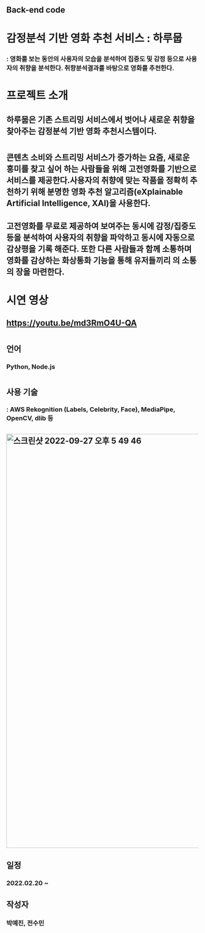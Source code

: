 ## Back-end code

# 감정분석 기반 영화 추천 서비스 : 하루뭅
### : 영화를 보는 동안의 사용자의 모습을 분석하여 집중도 및 감정 등으로 사용자의 취향을 분석한다. 취향분석결과를 바탕으로 영화를 추천한다.

# 프로젝트 소개
## 하루뭅은 기존 스트리밍 서비스에서 벗어나 새로운 취향을 찾아주는 감정분석 기반 영화 추천시스템이다. 
#
## 콘텐츠 소비와 스트리밍 서비스가 증가하는 요즘, 새로운 흥미를 찾고 싶어 하는 사람들을 위해 고전영화를 기반으로 서비스를 제공한다.사용자의 취향에 맞는 작품을 정확히 추천하기 위해 분명한 영화 추천 알고리즘(eXplainable Artificial Intelligence, XAI)을 사용한다. 
## 고전영화를 무료로 제공하여 보여주는 동시에 감정/집중도 등을 분석하여 사용자의 취향을 파악하고 동시에 자동으로 감상평을 기록 해준다. 또한 다른 사람들과 함께 소통하며 영화를 감상하는 화상통화 기능을 통해 유저들끼리 의 소통의 장을 마련한다.

# 시연 영상
## https://youtu.be/md3RmO4U-QA
#
## 언어
### Python, Node.js
#
## 사용 기술
### : AWS Rekognition (Labels, Celebrity, Face), MediaPipe, OpenCV, dlib 등

## <img width="1086" alt="스크린샷 2022-09-27 오후 5 49 46" src="https://user-images.githubusercontent.com/62551459/192479787-27ee8f0c-8182-4392-a900-8150d3362779.png">

## 일정
### 2022.02.20 ~
## 작성자 
### 박예진, 전수민
